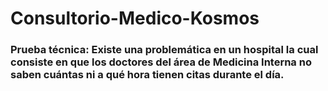 # Consultorio-Medico-Kosmos

### Prueba técnica: Existe una problemática en un hospital la cual consiste en que los doctores del área de Medicina Interna no saben cuántas ni a qué hora tienen citas durante el día.
